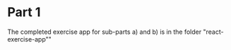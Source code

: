# Part 1

The completed exercise app for sub-parts a) and b) is in the folder
"react-exercise-app""
